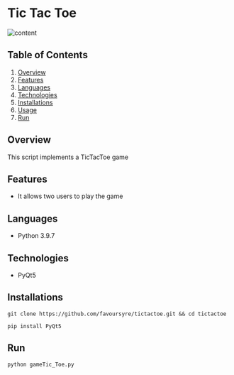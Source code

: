 # Tic Tac Toe

![content](https://drive.google.com/uc?export=download&id=1d9idfBnACfnZfCPF38NvrGAup6OXzGTM)

## Table of Contents

1. [Overview](#overview)
2. [Features](#features)
3. [Languages](#languages)
4. [Technologies](#technologies)
5. [Installations](#installations)
6. [Usage](#usage)
7. [Run](#run)

## Overview

This script implements a TicTacToe game

## Features

- It allows two users to play the game

## Languages

- Python 3.9.7

## Technologies

- PyQt5

## Installations

```shell
git clone https://github.com/favoursyre/tictactoe.git && cd tictactoe
```

```shell
pip install PyQt5
```

## Run

```shell
python gameTic_Toe.py
```
